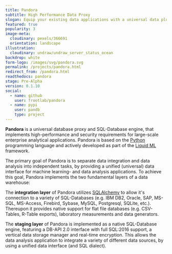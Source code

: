 ```yaml
---
title: Pandora
subtitle: High Performance Data Proxy
slogan: Equip your existing data applications with a universal data plug
featured: true
popularity: 3
image-meta:
  cloudinary: pexels/366691
  orientation: landscape
illustration:
  cloudinary: undraw/undraw_server_status_ocean
backdrop: white
form-logo: /images/svg/pandora.svg
permalink: /projects/pandora.html
redirect_from: /pandora.html
readthedocs: pandora
stage: Pre-Alpha
version: 0.1.10
social:
  - name: github
    user: frootlab/pandora
  - name: pypi
    user: pandb
    type: project
---
```


**Pandora** is a universal database proxy and SQL-Database engine, that
implements high-performance and security requirements for large-scale enterprise
analytical applications. Pandora is based on the
[Python](https://www.python.org/) programming language and actively developed as
part of the [Liquid ML](https://github.com/orgs/frootlab/projects) framework.

The primary goal of Pandora is to separate data integration and data analysis
into independent tasks, by providing a unified (universal) data interface for
machine learning- and data analysis applications. To achieve this goal, Pandora
implements the two fundamental layers of a data warehouse:

The **integration layer** of Pandora utilizes
[SQLAlchemy](https://www.sqlalchemy.org) to allow it\'s connection to a variety
of SQL-Databases (e.g. IBM DB2, Oracle, SAP, MS-SQL, MS-Access, Firebird,
Sybase, MySQL, Postgresql, SQLite, etc.). Thereupon it provides native support
for flat file databases (e.g. CSV-Tables, R-Table exports), laboratory
measurements and data generators.

The **staging layer** of Pandora is implemented as a native SQL-Database engine,
featuring a DB-API 2.0 interface with full SQL:2016 support, a vertical data
storage manager and real-time encryption. This allows the data analysis
application to integrate a variety of different data sources, by using a unified
data interface (and SQL dialect).
